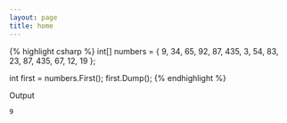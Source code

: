 ```yaml
---
layout: page
title: home
---
```


{% highlight csharp %}
int[] numbers = { 9, 34, 65, 92, 87, 435, 3, 54,
                  83, 23, 87, 435, 67, 12, 19 };

int first = numbers.First();
first.Dump();
{% endhighlight %}

Output

```
9
```
